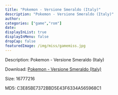 ```yaml
---
title: "Pokemon - Versione Smeraldo (Italy)"
description: "Pokemon - Versione Smeraldo (Italy)"
author: 
categories: ["game","rom"]
date: 
displayInList: true
displayInMenu: false
dropCap: false
featuredImage: /img/miss/gamemiss.jpg
---
```


Description: Pokemon - Versione Smeraldo (Italy)

Download: <a style="text-decoration:underline;" href="https://mega.nz/#!iKIGmIQB!A62CUL6F35eTxLq0kMSqjvutqYQQQrmVZPNDcx9UaDs" target = "_blank" rel = "nofollow" > Pokemon - Versione Smeraldo (Italy)</a>

Size: 16777216

MD5: C3E85BE7372BBD5E43F6334A565968C1

